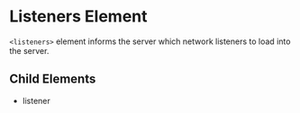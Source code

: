 # Listeners Element
`<listeners>` element informs the server which network listeners to load into the server.

## Child Elements
- listener
